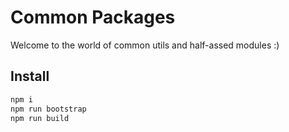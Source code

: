 # Common Packages

Welcome to the world of common utils and half-assed modules :)

## Install

```sh
npm i
npm run bootstrap
npm run build
```

